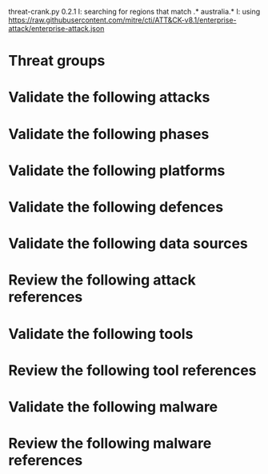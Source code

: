 threat-crank.py 0.2.1
I: searching for regions that match .* australia.*
I: using https://raw.githubusercontent.com/mitre/cti/ATT&CK-v8.1/enterprise-attack/enterprise-attack.json
# Threat groups


# Validate the following attacks


# Validate the following phases


# Validate the following platforms


# Validate the following defences


# Validate the following data sources


# Review the following attack references


# Validate the following tools


# Review the following tool references


# Validate the following malware


# Review the following malware references


